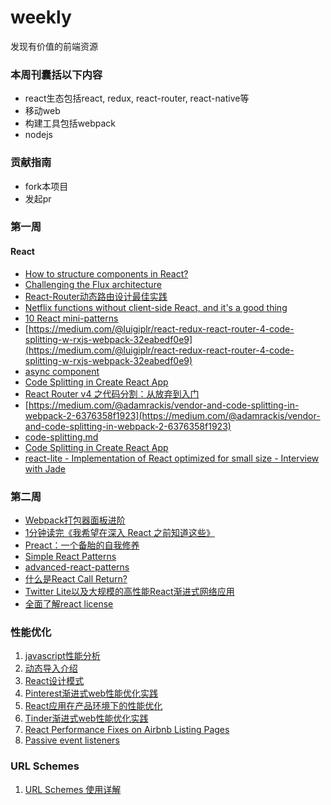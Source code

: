 # weekly
发现有价值的前端资源

### 本周刊囊括以下内容
+ react生态包括react, redux, react-router, react-native等
+ 移动web
+ 构建工具包括webpack
+ nodejs

### 贡献指南
+ fork本项目
+ 发起pr

### 第一周
#### React
+ [How to structure components in React?](https://reallifeprogramming.com/how-to-structure-components-in-react-54fc43e71546)
+ [Challenging the Flux architecture](https://medium.com/@raul.mihaila/challenging-the-flux-architecture-2838152a0f8f)
+ [React-Router动态路由设计最佳实践](https://segmentfault.com/a/1190000011765141)
+ [Netflix functions without client-side React, and it's a good thing](https://jakearchibald.com/2017/netflix-and-react/)
+ [10 React mini-patterns](https://hackernoon.com/10-react-mini-patterns-c1da92f068c5)
+ [https://medium.com/@luigiplr/react-redux-react-router-4-code-splitting-w-rxjs-webpack-32eabedf0e9](https://medium.com/@luigiplr/react-redux-react-router-4-code-splitting-w-rxjs-webpack-32eabedf0e9)
+ [async component](https://gist.github.com/acdlite/a68433004f9d6b4cbc83b5cc3990c194)
+ [Code Splitting in Create React App](https://serverless-stack.com/chapters/code-splitting-in-create-react-app.html)
+ [React Router v4 之代码分割：从放弃到入门](http://www.wukai.me/2017/09/25/react-router-v4-code-splitting/)
+ [https://medium.com/@adamrackis/vendor-and-code-splitting-in-webpack-2-6376358f1923](https://medium.com/@adamrackis/vendor-and-code-splitting-in-webpack-2-6376358f1923)
+ [code-splitting.md](https://github.com/ReactTraining/react-router/blob/master/packages/react-router-dom/docs/guides/code-splitting.md)
+ [Code Splitting in Create React App](https://serverless-stack.com/chapters/code-splitting-in-create-react-app.html)
+ [react-lite - Implementation of React optimized for small size - Interview with Jade](https://survivejs.com/blog/react-lite-interview/)
### 第二周
+ [Webpack打包器面板进阶](http://web.jobbole.com/92901/)
+ [1分钟读完《我希望在深入 React 之前知道这些》](https://segmentfault.com/a/1190000011809919)
+ [Preact：一个备胎的自我修养](https://zhuanlan.zhihu.com/p/30796007)
+ [Simple React Patterns](http://lucasmreis.github.io/blog/simple-react-patterns/)
+ [advanced-react-patterns](https://github.com/leanjscom/advanced-react-patterns)
+ [什么是React Call Return?](https://zhuanlan.zhihu.com/p/30915829)
+ [Twitter Lite以及大规模的高性能React渐进式网络应用](http://blog.csdn.net/neal1991/article/details/70193602)
+ [全面了解react license](https://github.com/ihtml5/weekly/blob/master/react%20license/%E5%85%A8%E9%9D%A2%E4%BA%86%E8%A7%A3react%20license.md)
### 性能优化

1. [javascript性能分析](https://medium.com/dev-channel/the-cost-of-javascript-84009f51e99e)
2. [动态导入介绍](https://developers.google.com/web/updates/2017/11/dynamic-import)
3. [React设计模式](https://reacttraining.com/patterns/)
4. [Pinterest渐进式web性能优化实践](https://medium.com/dev-channel/a-pinterest-progressive-web-app-performance-case-study-3bd6ed2e6154)
5. [React应用在产品环境下的性能优化](http://benweizhu.github.io/blog/2017/05/12/react-redux-production-optimisation/)
6. [Tinder渐进式web性能优化实践](https://medium.com/@addyosmani/a-tinder-progressive-web-app-performance-case-study-78919d98ece0)
7. [React Performance Fixes on Airbnb Listing Pages](https://medium.com/airbnb-engineering/recent-web-performance-fixes-on-airbnb-listing-pages-6cd8d93df6f4)
8. [Passive event listeners](https://github.com/WICG/EventListenerOptions/blob/gh-pages/explainer.md#feature-detection)

### URL Schemes
1. [URL Schemes 使用详解](https://www.jianshu.com/p/d3185c70cc44)
